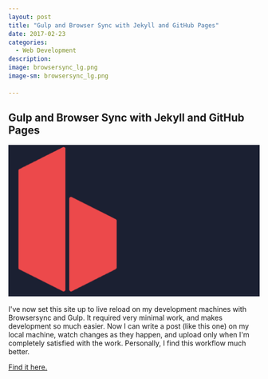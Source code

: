 ```yaml
---
layout: post
title: "Gulp and Browser Sync with Jekyll and GitHub Pages"
date: 2017-02-23
categories:
  - Web Development
description: 
image: browsersync_lg.png
image-sm: browsersync_lg.png

---
```


## Gulp and Browser Sync with Jekyll and GitHub Pages


![Browsersync](/assets/images/browsersync_lg.png)

I've now set this site up to live reload on my development machines with Browsersync and Gulp. It required very minimal work, and makes development so much easier.
Now I can write a post (like this one) on my local machine, watch changes as they happen, and upload only when I'm completely satisfied with the work.
Personally, I find this workflow much better.

[Find it here.](https://www.browsersync.io/)